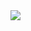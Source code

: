 <a href='https://portal.azure.com/#blade/Microsoft_Azure_Compute/CreateMultiVmWizardBlade/internal_bladeCallId/anything/internal_bladeCallerParams/{"initialData":{},"providerConfig":{"createUiDefinition":"https%3A%2F%2Fgithub.com%2FHanusoftwareHMA%2FhmaRepository%2Fblob%2Fmaster%2FHmaAutomation%2FTemplates%2FVikram%2FUI%2FcreateUiDefinition.json"}}' target="_blank">
  <img src="http://azuredeploy.net/deploybutton.png"/>
</a>



